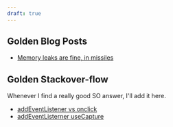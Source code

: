 ```yaml
---
draft: true
---
```

## Golden Blog Posts
- [Memory leaks are fine, in missiles](https://devblogs.microsoft.com/oldnewthing/20180228-00/?p=98125)


## Golden Stackover-flow
Whenever I find a really good SO answer, I'll add it here.

- [addEventListener vs onclick](https://stackoverflow.com/a/35093997)
- [addEventListerner useCapture](https://stackoverflow.com/a/25591239)
